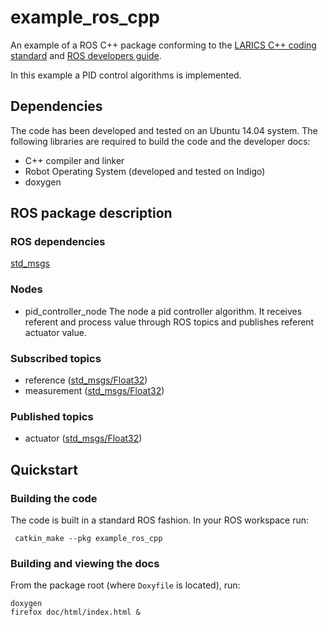 # example_ros_cpp
An example of a ROS C++ package conforming to the [LARICS C++ coding standard](http://larics.rasip.fer.hr/farm/laricswiki/doku.php?id=software:coding_standard#c_coding_standards) and [ROS developers guide](http://wiki.ros.org/DevelopersGuide).

In this example a PID control algorithms is implemented.

## Dependencies

The code has been developed and tested on an Ubuntu 14.04 system. The following libraries are required to build the code and the developer docs:

 * C++ compiler and linker
 * Robot Operating System (developed and tested on Indigo)
 * doxygen

## ROS package description

### ROS dependencies

[std_msgs](http://wiki.ros.org/std_msgs)

### Nodes
 * pid_controller_node
 The node a pid controller algorithm. It receives referent and process value through ROS topics and publishes referent actuator value.

### Subscribed topics
 * reference ([std_msgs/Float32](http://docs.ros.org/kinetic/api/std_msgs/html/msg/Float32.html))
 * measurement ([std_msgs/Float32](http://docs.ros.org/kinetic/api/std_msgs/html/msg/Float32.html))

### Published topics
 * actuator ([std_msgs/Float32](http://docs.ros.org/kinetic/api/std_msgs/html/msg/Float32.html))

## Quickstart

### Building the code

The code is built in a standard ROS fashion. In your ROS workspace run:

 ```
  catkin_make --pkg example_ros_cpp
 ```

### Building and viewing the docs

From the package root (where `Doxyfile` is located), run:

```
doxygen
firefox doc/html/index.html &
```

